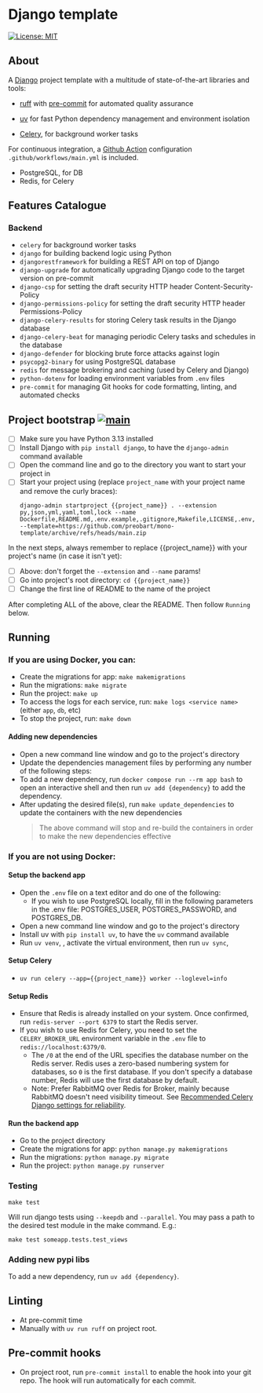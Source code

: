 # Django template

[![License: MIT](https://img.shields.io/github/license/vintasoftware/django-react-boilerplate.svg)](LICENSE)

## About

A [Django](https://www.djangoproject.com/) project template with a multitude of state-of-the-art libraries and tools:

-   [ruff](https://github.com/astral-sh/ruff) with [pre-commit](https://pre-commit.com/) for automated quality assurance

-   [uv](https://github.com/astral-sh/uv) for fast Python dependency management and environment isolation

-   [Celery](https://docs.celeryq.dev/en/stable/), for background worker tasks

For continuous integration, a [Github Action](https://github.com/features/actions) configuration `.github/workflows/main.yml` is included.

-   PostgreSQL, for DB
-   Redis, for Celery

## Features Catalogue

### Backend

-   `celery` for background worker tasks
-   `django` for building backend logic using Python
-   `djangorestframework` for building a REST API on top of Django
-   `django-upgrade` for automatically upgrading Django code to the target version on pre-commit
-   `django-csp` for setting the draft security HTTP header Content-Security-Policy
-   `django-permissions-policy` for setting the draft security HTTP header Permissions-Policy
-   `django-celery-results` for storing Celery task results in the Django database
-   `django-celery-beat` for managing periodic Celery tasks and schedules in the database
-   `django-defender` for blocking brute force attacks against login
-   `psycopg2-binary` for using PostgreSQL database
-   `redis` for message brokering and caching (used by Celery and Django)
-   `python-dotenv` for loading environment variables from `.env` files
-   `pre-commit` for managing Git hooks for code formatting, linting, and automated checks

## Project bootstrap [![main](https://github.com/preobart/template/actions/workflows/main.yml/badge.svg)](https://github.com/preobart/template/actions/workflows/main.yml) 

-   [ ] Make sure you have Python 3.13 installed
-   [ ] Install Django with `pip install django`, to have the `django-admin` command available
-   [ ] Open the command line and go to the directory you want to start your project in
-   [ ] Start your project using (replace `project_name` with your project name and remove the curly braces):
    ```
    django-admin startproject {{project_name}} . --extension py,json,yml,yaml,toml,lock --name Dockerfile,README.md,.env.example,.gitignore,Makefile,LICENSE,.env,.github --template=https://github.com/preobart/mono-template/archive/refs/heads/main.zip
    ```
In the next steps, always remember to replace {{project_name}} with your project's name (in case it isn't yet):
-   [ ] Above: don't forget the `--extension` and `--name` params!
-   [ ] Go into project's root directory: `cd {{project_name}}`
-   [ ] Change the first line of README to the name of the project

After completing ALL of the above, clear the README. Then follow `Running` below.

## Running

### If you are using Docker, you can:

-   Create the migrations for app:
    `make makemigrations`
-   Run the migrations:
    `make migrate`
-   Run the project:
    `make up`
-   To access the logs for each service, run:
    `make logs <service name>` (either `app`, `db`, etc)
-   To stop the project, run:
    `make down`

#### Adding new dependencies

-   Open a new command line window and go to the project's directory
-   Update the dependencies management files by performing any number of the following steps:
-   To add a new dependency, run `docker compose run --rm app bash` to open an interactive shell and then run `uv add {dependency}` to add the dependency. 
-   After updating the desired file(s), run `make update_dependencies` to update the containers with the new dependencies
    > The above command will stop and re-build the containers in order to make the new dependencies effective


### If you are not using Docker:

#### Setup the backend app

-   Open the `.env` file on a text editor and do one of the following:
    -   If you wish to use PostgreSQL locally, fill in the following parameters in the .env file: POSTGRES_USER, POSTGRES_PASSWORD, and POSTGRES_DB.
-   Open a new command line window and go to the project's directory
-   Install uv with `pip install uv`, to have the `uv` command available
-   Run `uv venv`, , activate the virtual environment, then run `uv sync`, 

#### Setup Celery

-   `uv run celery --app={{project_name}} worker --loglevel=info`


#### Setup Redis

-   Ensure that Redis is already installed on your system. Once confirmed, run `redis-server --port 6379` to start the Redis server.
-   If you wish to use Redis for Celery, you need to set the `CELERY_BROKER_URL` environment variable in the `.env` file to `redis://localhost:6379/0`.
    -   The `/0` at the end of the URL specifies the database number on the Redis server. Redis uses a zero-based numbering system for databases, so `0` is the first database. If you don't specify a database number, Redis will use the first database by default.
    -   Note: Prefer RabbitMQ over Redis for Broker, mainly because RabbitMQ doesn't need visibility timeout. See [Recommended Celery Django settings for reliability](https://gist.github.com/fjsj/da41321ac96cf28a96235cb20e7236f6).

#### Run the backend app

-   Go to the project directory
-   Create the migrations for app:
    `python manage.py makemigrations`
-   Run the migrations:
    `python manage.py migrate`
-   Run the project:
    `python manage.py runserver`

### Testing

`make test`

Will run django tests using `--keepdb` and `--parallel`. You may pass a path to the desired test module in the make command. E.g.:

`make test someapp.tests.test_views`

### Adding new pypi libs

To add a new dependency, run `uv add {dependency}`.

## Linting

-   At pre-commit time
-   Manually with `uv run ruff` on project root.

## Pre-commit hooks

-   On project root, run `pre-commit install` to enable the hook into your git repo. The hook will run automatically for each commit.
